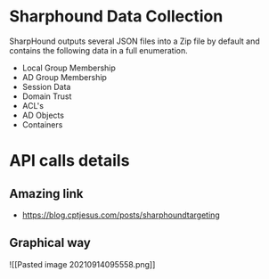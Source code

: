 # Sharphound Data Collection
SharpHound outputs several JSON files into a Zip file by default and contains the following data in a full enumeration.
-   Local Group Membership
-   AD Group Membership
-   Session Data
-   Domain Trust
-   ACL's
-   AD Objects
-   Containers

# API calls details
## Amazing link 
- https://blog.cptjesus.com/posts/sharphoundtargeting

## Graphical way
![[Pasted image 20210914095558.png]]
